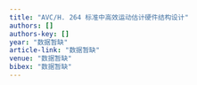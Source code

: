 ```yaml
---
title: "AVC/H. 264 标准中高效运动估计硬件结构设计"
authors: []
authors-key: []
year: "数据暂缺"
article-link: "数据暂缺"
venue: "数据暂缺"
bibex: "数据暂缺"
---
```

